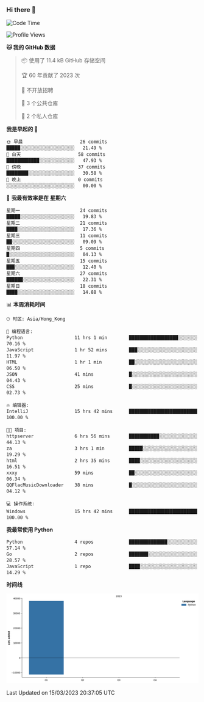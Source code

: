 ### Hi there 👋

<!--
**Mrzqd/Mrzqd** is a ✨ _special_ ✨ repository because its `README.md` (this file) appears on your GitHub profile.

Here are some ideas to get you started:

- 🔭 I’m currently working on ...
- 🌱 I’m currently learning ...
- 👯 I’m looking to collaborate on ...
- 🤔 I’m looking for help with ...
- 💬 Ask me about ...
- 📫 How to reach me: ...
- 😄 Pronouns: ...
- ⚡ Fun fact: ...
-->
<!--START_SECTION:waka-->
![Code Time](http://img.shields.io/badge/Code%20Time-62%20hrs%2023%20mins-blue)

![Profile Views](http://img.shields.io/badge/%E4%B8%AA%E4%BA%BA%E8%B5%84%E6%96%99%E8%A7%82%E7%9C%8B%E6%AC%A1%E6%95%B0-11-blue)

**🐱 我的 GitHub 数据** 

> 📦  使用了 11.4 kB GitHub 存储空间 
 > 
> 🏆 60 年贡献了 2023 次
 > 
> 🚫 不开放招聘
 > 
> 📜 3 个公共仓库 
 > 
> 🔑 2 个私人仓库 
 > 
**我是早起的 🐤** 

```text
🌞 早晨                     26 commits          █████░░░░░░░░░░░░░░░░░░░░   21.49 % 
🌆 白天                     58 commits          ████████████░░░░░░░░░░░░░   47.93 % 
🌃 傍晚                     37 commits          ████████░░░░░░░░░░░░░░░░░   30.58 % 
🌙 晚上                     0 commits           ░░░░░░░░░░░░░░░░░░░░░░░░░   00.00 % 
```
📅 **我最有效率是在 星期六** 

```text
星期一                      24 commits          █████░░░░░░░░░░░░░░░░░░░░   19.83 % 
星期二                      21 commits          ████░░░░░░░░░░░░░░░░░░░░░   17.36 % 
星期三                      11 commits          ██░░░░░░░░░░░░░░░░░░░░░░░   09.09 % 
星期四                      5 commits           █░░░░░░░░░░░░░░░░░░░░░░░░   04.13 % 
星期五                      15 commits          ███░░░░░░░░░░░░░░░░░░░░░░   12.40 % 
星期六                      27 commits          ██████░░░░░░░░░░░░░░░░░░░   22.31 % 
星期日                      18 commits          ████░░░░░░░░░░░░░░░░░░░░░   14.88 % 
```


📊 **本周消耗时间** 

```text
🕑︎ 时区: Asia/Hong_Kong

💬 编程语言: 
Python                   11 hrs 1 min        ██████████████████░░░░░░░   70.16 % 
JavaScript               1 hr 52 mins        ███░░░░░░░░░░░░░░░░░░░░░░   11.97 % 
HTML                     1 hr 1 min          ██░░░░░░░░░░░░░░░░░░░░░░░   06.50 % 
JSON                     41 mins             █░░░░░░░░░░░░░░░░░░░░░░░░   04.43 % 
CSS                      25 mins             █░░░░░░░░░░░░░░░░░░░░░░░░   02.73 % 

🔥 编辑器: 
IntelliJ                 15 hrs 42 mins      █████████████████████████   100.00 % 

🐱‍💻 项目: 
httpserver               6 hrs 56 mins       ███████████░░░░░░░░░░░░░░   44.13 % 
za                       3 hrs 1 min         █████░░░░░░░░░░░░░░░░░░░░   19.29 % 
html                     2 hrs 35 mins       ████░░░░░░░░░░░░░░░░░░░░░   16.51 % 
xxxy                     59 mins             ██░░░░░░░░░░░░░░░░░░░░░░░   06.34 % 
QQFlacMusicDownloader    38 mins             █░░░░░░░░░░░░░░░░░░░░░░░░   04.12 % 

💻 操作系统: 
Windows                  15 hrs 42 mins      █████████████████████████   100.00 % 
```

**我最常使用 Python** 

```text
Python                   4 repos             ██████████████░░░░░░░░░░░   57.14 % 
Go                       2 repos             ███████░░░░░░░░░░░░░░░░░░   28.57 % 
JavaScript               1 repo              ████░░░░░░░░░░░░░░░░░░░░░   14.29 % 
```



**时间线**

![Lines of Code chart](https://raw.githubusercontent.com/Mrzqd/Mrzqd/main/assets/bar_graph.png)


 Last Updated on 15/03/2023 20:37:05 UTC
<!--END_SECTION:waka-->
